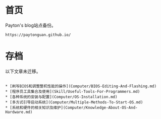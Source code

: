 # 首页

Payton's blog站点备份。

```
https://paytonguan.github.io/
```

# 存档

以下文章未迁移。

```

* [刷写BIOS和调整整机性能的操作](Computer/BIOS-Editing-And-Flashing.md)
* [程序员工具集合及使用](Skill/Useful-Tools-For-Programmers.md)
* [各种系统的安装与配置](Computer/OS-Installation.md)
* [多方式引导启动系统](Computer/Multiple-Methods-To-Start-OS.md)
* [系统和硬件的相关知识及维护](Computer/Knowledge-About-OS-And-Hardware.md)



```
